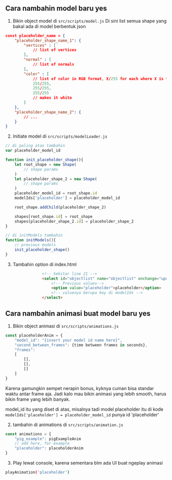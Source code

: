 ## Cara nambahin model baru yes

1. Bikin object model di `src/scripts/model.js`
Di sini list semua shape yang bakal ada di model berbentuk json
```json
const placeholder_name = {
    "placeholder_shape_name_1": {
        "vertices" : [
            // list of vertices
        ],
        "normal" : [
            // list of normals
        ],
        "color" : [
            // list of color in RGB format, X/255 for each where X is the value of the color, for example
            255/255,
            255/255,
            255/255 
            // makes it white
        ]
    },
    "placeholder_shape_name_2": {
        // ...
    }
}
```

2. Initiate model di `src/scripts/modelLoader.js`
```js
// di paling atas tambahin
var placeholder_model_id

function init_placeholder_shape(){
    let root_shape = new Shape(
        // shape params
    )
    let placeholder_shape_2 = new Shape(
        // shape params
    )
    placeholder_model_id = root_shape.id
    modelIds['placeholder'] = placeholder_model_id

    root_shape.addChild(placeholder_shape_2)

    shapes[root_shape.id] = root_shape
    shapes[placeholder_shape_2.id] = placeholder_shape_2
}

// di initModels tambahin
function initModels(){
    // previous models
    init_placeholder_shape()
}
```

3. Tambahin option di index.html
```html
                <!-- Sekitar line 21 -->
                <select id="objectlist" name="objectlist" onchange="updateObjectChosen()">
                    <!-- Previous values-->
                    <option value="placeholder">placeholder</option> 
                    <!-- valuenya berupa key di modelIds -->
                </select>
```

## Cara nambahin animasi buat model baru yes
1. Bikin object animasi di `src/scripts/animations.js`
```js
const placeholderAnim = {
    "model_id": "{insert your model id name here}",
    "second_between_frames": {time between frames in seconds},
    "frames": 
    [
        [],
        [],
        []
    ]
}
```
Karena gamungkin sempet nerapin bonus, kyknya cuman bisa standar waktu antar frame aja. Jadi kalo mau bikin animasi yang lebih smooth, harus bikin frame yang lebih banyak. 

model_id itu yang diset di atas, misalnya tadi model placeholder itu di kode `modelIds['placeholder'] = placeholder_model_id` punya id 'placeholder'

2. tambahin di animations di `src/scripts/animation.js`
```js
const animations = {
    "pig_example": pigExampleAnim
    // add here, for example
    "placeholder": placeholderAnim
}

```

3. Play lewat console, karena sementara blm ada UI buat ngeplay animasi
```bash
playAnimation('placeholder')
```
```